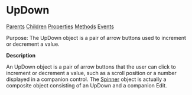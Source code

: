 




<h1 class="heading"><span class="name">UpDown</span></h1>

[Parents](../ParentLists/UpDown.htm) [Children](../ChildLists/UpDown.htm) [Properties](../PropLists/UpDown.htm) [Methods](../MethodLists/UpDown.htm) [Events](../EventLists/UpDown.htm)


Purpose: The UpDown object is a pair of arrow buttons used to increment or decrement a value.


**Description**


An UpDown object is a pair of arrow buttons that the user can click to increment or decrement a value, such as a scroll position or a number displayed in a companion control. The [Spinner](../a-z/spinner.md) object is actually a composite object consisting of an UpDown and a companion Edit.



